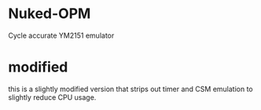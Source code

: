 # Nuked-OPM
Cycle accurate YM2151 emulator

# modified

this is a slightly modified version that strips out timer and CSM emulation to slightly reduce CPU usage.
